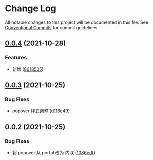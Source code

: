 # Change Log

All notable changes to this project will be documented in this file.
See [Conventional Commits](https://conventionalcommits.org) for commit guidelines.

## [0.0.4](https://github.com/ElonWu/elonwu_ui/compare/@elonwu/web-popover@0.0.3...@elonwu/web-popover@0.0.4) (2021-10-28)


### Features

* 新增 ([8618505](https://github.com/ElonWu/elonwu_ui/commit/86185052846a501a96cbe5d4b084b53398d48add))





## [0.0.3](https://github.com/ElonWu/elonwu_ui/compare/@elonwu/web-popover@0.0.2...@elonwu/web-popover@0.0.3) (2021-10-25)


### Bug Fixes

* popover 样式调整 ([d116e49](https://github.com/ElonWu/elonwu_ui/commit/d116e49b2ea6cd89c16fb49219ffdc18199ff82e))





## 0.0.2 (2021-10-25)


### Bug Fixes

* 将 popover 从 portal 改为 内联 ([1086edf](https://github.com/ElonWu/elonwu_ui/commit/1086edf61457e603394e30055a83e02d3eb77626))
